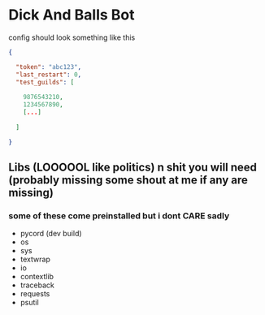 # Dick And Balls Bot
config should look something like this
```json
{

  "token": "abc123",
  "last_restart": 0,
  "test_guilds": [
    
    9876543210,
    1234567890,
    [...]
    
  ]

}
```

## Libs (LOOOOOL like politics) n shit you will need (probably missing some shout at me if any are missing)
### some of these come preinstalled but i dont CARE sadly

- pycord (dev build)
- os
- sys
- textwrap
- io
- contextlib
- traceback
- requests
- psutil
